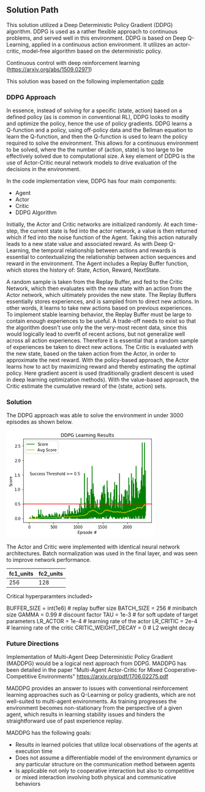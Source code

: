 [image001]: Final_result.png "DDPG Result"


## Solution Path
This solution utilized a Deep Deterministic Policy Gradient (DDPG) algorithm. DDPG is used as a rather flexible approach to continuous problems, and served well in this environment. DDPG is based on Deep Q-Learning, applied in a continuous action environment. It utilizes an actor-critic, model-free algorithm based on the deterministic policy.

Continuous control with deep reinforcement learning (https://arxiv.org/abs/1509.02971)

This solution was based on the following implementation [code](https://github.com/udacity/deep-reinforcement-learning/blob/master/ddpg-pendulum/ddpg_agent.py)

### DDPG Approach

In essence, instead of solving for a specific (state, action) based on a defined policy (as is common in conventional RL), DDPG looks to modify and optimize the policy, hence the use of policy gradients. DDPG learns a Q-function and a policy, using off-policy data and the Bellman equation to learn the Q-function, and then the Q-function is used to learn the policy required to solve the environment. This allows for a continuous environment to be solved, where the the number of (action, state) is too large to be effectively solved due to computational size. A key element of DDPG is the use of Actor-Critic neural network models to drive evaluation of the decisions in the environment.

In the code implementation view, DDPG has four main components:

* Agent
* Actor
* Critic
* DDPG Algorithm

Initially, the Actor and Critic networks are initialized randomly. At each time-step, the current state is fed into the actor network, a value is then returned which if fed into the noise function of the Agent. Taking this action naturally leads to a new state value and associated reward. As with Deep Q-Learning, the temporal relationship between actions and rewards is essential to contextualizing the relationship between action sequences and reward in the environment. The Agent includes a Replay Buffer function, which stores the history of: State, Action, Reward, NextState.

A random sample is taken from the Replay Buffer, and fed to the Critic Network, which then evaluates with the new state with an action from the Actor network, which ultimately provides the new state. The Replay Buffers essentially stores experiences, and is sampled from to direct new actions. In other words, it learns to take new actions based on previous experiences. To implement stable learning behavior, the Replay Buffer must be large to contain enough experiences to be useful. A trade-off needs to exist so that the algorithm doesn't use only the the very-most recent data, since this would logically lead to overfit of recent actions, but not generalize well across all action experiences. Therefore it is essential that a random sample of experiences be taken to direct new actions. The Critic is evaluated with the new state, based on the taken action from the Actor, in order to approximate the next reward. With the policy-based approach, the Actor learns how to act by maximizing reward and thereby estimating the optimal policy. Here gradient ascent is used (traditionally gradient descent is used in deep learning optimization methods). With the value-based approach, the Critic estimate the cumulative reward of the (state, action) sets.

### Solution

The DDPG approach was able to solve the environment in under 3000 episodes as shown below.

![alt text][image001]

The Actor and Critic were implemented with identical neural network architectures. Batch normalization was used in the final layer, and was seen to improve network performance.

| fc1_units | fc2_units |
|-----------|-----------|
| 256       | 128       |

Critical hyperparamters included>

BUFFER_SIZE = int(1e6)  # replay buffer size
BATCH_SIZE = 256        # minibatch size
GAMMA = 0.99            # discount factor
TAU = 1e-3              # for soft update of target parameters
LR_ACTOR = 1e-4         # learning rate of the actor 
LR_CRITIC = 2e-4        # learning rate of the critic
CRITIC_WEIGHT_DECAY = 0        # L2 weight decay

### Future Directions

Implementation of Multi-Agent Deep Deterministic Policy Gradient (MADDPG) would be a logical next approach from DDPG. MADDPG has been detailed in the paper "Multi-Agent Actor-Critic for Mixed Cooperative-Competitive Environments" https://arxiv.org/pdf/1706.02275.pdf

MADDPG provides an answer to issues with conventional reinforcement learning approaches such as Q-Learning or policy gradients, which are not well-suited to multi-agent environments. As training progresses the environment becomes non-stationary from the perspective of a given agent, which results in learning stability issues and hinders the straightforward use of past experience replay.

MADDPG has the following goals:

* Results in learned policies that utilize local observations of the agents at execution time
* Does not assume a differentiable model of the environment dynamics or any particular structure on the communication method between agents
* Is applicable not only to cooperative interaction but also to competitive or mixed interaction involving both physical and communicative behaviors
